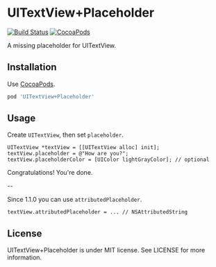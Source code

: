UITextView+Placeholder
======================

[![Build Status](https://travis-ci.org/devxoul/UITextView-Placeholder.svg?branch=master)](https://travis-ci.org/devxoul/UITextView-Placeholder)
[![CocoaPods](http://img.shields.io/cocoapods/v/UITextView+Placeholder.svg?style=flat)](http://cocoapods.org/?q=name%3AUITextView%2BPlaceholder)

A missing placeholder for UITextView.


Installation
------------

Use [CocoaPods](http://cocoapods.org).

```ruby
pod 'UITextView+Placeholder'
```


Usage
-----

Create `UITextView`, then set `placeholder`.

```objc
UITextView *textView = [[UITextView alloc] init];
textView.placeholder = @"How are you?";
textView.placeholderColor = [UIColor lightGrayColor]; // optional
```

Congratulations! You're done.

--

Since 1.1.0 you can use `attributedPlaceholder`.

```objc
textView.attributedPlaceholder = ... // NSAttributedString
```


License
-------

UITextView+Placeholder is under MIT license. See LICENSE for more information.
